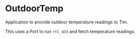 # OutdoorTemp

Application to provide outdoor temperature readings to Tim.

This uses a Port to run `rtl_433` and fetch temperature readings. 
